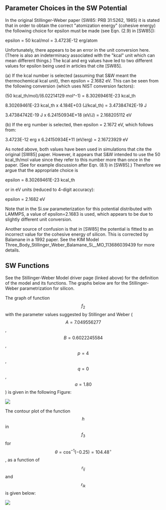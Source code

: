 ## Parameter Choices in the SW Potential

In the original Stillinger-Weber paper (SW85: PRB 31:5262, 1985) it is stated that in order to obtain the correct "atomization energy" (cohesive energy) the following choice for epsilon must be made (see Eqn. (2.9) in [SW85]):

epsilon = 50 kcal/mol = 3.4723E-12 erg/atom

Unfortunately, there appears to be an error in the unit conversion here. (There is also an indeterminacy associated with the "kcal" unit which can mean different things.) The kcal and erg values have led to two different values for epsilon being used in articles that cite [SW85].

(a) If the kcal number is selected (assuming that S&W meant the thermochemical kcal unit), then epsilon = 2.1682 eV. This can be seen from the following conversion (which uses NIST conversion factors):

(50 kcal_th/mol)/(6.02214129 mol^-1) = 8.30269461E-23 kcal_th

8.30269461E-23 kcal_th x 4.184E+03 (J/kcal_th) = 3.47384742E-19 J

3.47384742E-19 J x 6.24150934E+18 (eV/J) = 2.168205112 eV

(b) If the erg number is selected, then epsilon = 2.1672 eV, which follows from:

3.4723E-12 erg x 6.24150934E+11 (eV/erg) = 2.16723929 eV

As noted above, both values have been used in simulations that cite the original [SW85] paper. However, it appears that S&W intended to use the 50 kcal_th/mol value since they refer to this number more than once in the paper. (See for example discussion after Eqn. (8.1) in [SW85].) Therefore we argue that the appropriate choice is

epsilon = 8.30269461E-23 kcal_th

or in eV units (reduced to 4-digit accuracy):

epsilon = 2.1682 eV

Note that in the Si.sw parameterization for this potential distributed with LAMMPS, a value of epsilon=2.1683 is used, which appears to be due to slightly different unit conversion.

Another source of confusion is that in [SW85] the potential is fitted to an incorrect value for the cohesive energy of silicon. This is corrected by Balamane in a 1992 paper. See the KIM Model Three_Body_Stillinger_Weber_Balamane_Si__MO_113686039439 for more details.

## SW Functions

See the Stillinger-Weber Model driver page (linked above) for the definition of the model and its functions. The graphs below are for the Stillinger-Weber parametrization for silicon.

The graph of function $$f_2$$ with the parameter values suggested by Stillinger and Weber ($$A=7.049556277$$, $$B=0.6022245584$$, $$p=4$$, $$q=0$$, $$a=1.80$$) is given in the following Figure:

![](/wimage/MO_405512056662_003/taru4uce/Figure1)

The contour plot of the function $$h$$ in $$f_3$$ for $$\theta=\cos^{-1}(-0.25)=104.48^\circ $$, as a function of $$r_{ij}$$ and $$r_{ik}$$ is given below:

![](/wimage/MO_405512056662_003/taru4uce/Figure2)

